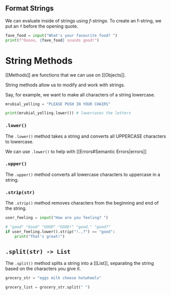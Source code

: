 ## Format Strings 
We can evaluate inside of strings using *f-strings.*
To create an f-string, we put an `f` before the opening quote.

```python
fave_food = input("What's your favourite food? ")
print(f"Ooooo, {fave_food} sounds good!")
```

# String Methods 

[[Methods]] are functions that we can use on [[Objects]].

String methods allow us to modify and work with strings.

Say, for example, we want to make all characters of a string lowercase.

```python
mrubial_yelling = "PLEASE PUSH IN YOUR CHAIRS"

print(mrubial_yelling.lower()) # lowercases the letters
```

### `.lower()`

The `.lower()` method takes a string and converts all UPPERCASE characters to lowercase.

We can use `.lower()` to help with [[Errors#Semantic Errors|errors]]  

### `.upper()`

The `.upper()` method converts all lowercase characters to uppercase in a string.

### `.strip(str)`

The `.strip()` method removes characters from the beginning and end of the string.

```python
user_feeling = input("How are you feeling? ")

# "good" "Good" "GOOD" "GOOD!" "good." "good?"
if user_feeling.lower().strip("!.,?") == "good":
	print("That's great!")
```

## `.split(str) -> List`

The `.split()` method splits a string into a [[List]], separating the string based on the characters you give it.

```python
grocery_str = "eggs milk cheese hotwheels"

grocery_list = grocery_str.split(" ")
```